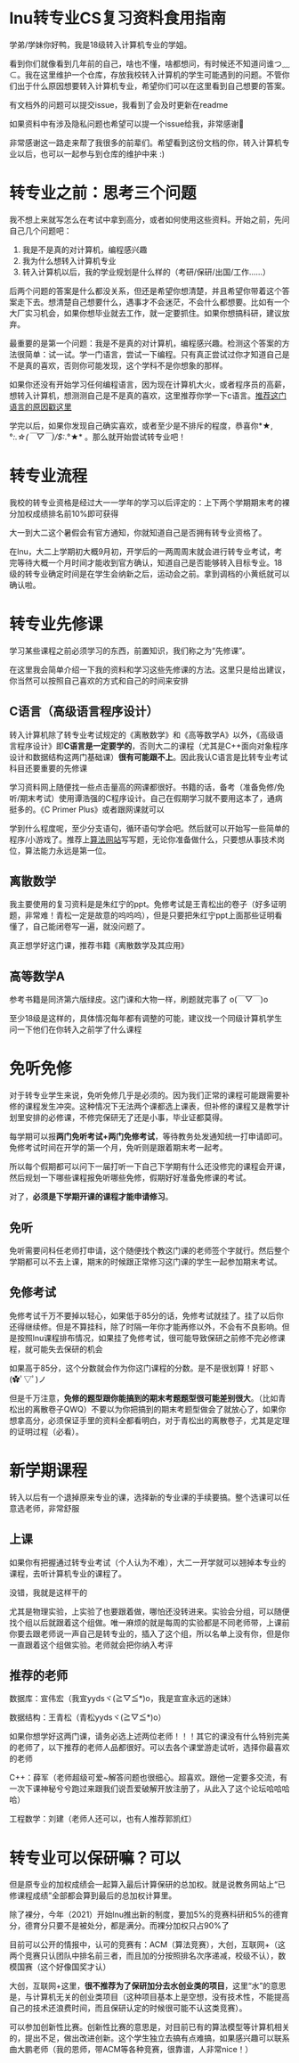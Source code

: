 # lnu转专业CS复习资料食用指南

学弟/学妹你好鸭，我是18级转入计算机专业的学姐。

看到你们就像看到几年前的自己，啥也不懂，啥都想问，有时候还不知道问谁つ﹏⊂。我在这里维护一个仓库，存放我校转入计算机的学生可能遇到的问题。不管你们出于什么原因想要转入计算机专业，希望你们可以在这里看到自己想要的答案。

有文档外的问题可以提交issue，我看到了会及时更新在readme

如果资料中有涉及隐私问题也希望可以提一个issue给我，非常感谢🙇‍

非常感谢这一路走来帮了我很多的前辈们。希望看到这份文档的你，转入计算机专业以后，也可以一起参与到仓库的维护中来 :)

# 转专业之前：思考三个问题

我不想上来就写怎么在考试中拿到高分，或者如何使用这些资料。开始之前，先问自己几个问题吧：

1. 我是不是真的对计算机，编程感兴趣
2. 我为什么想转入计算机专业
3. 转入计算机以后，我的学业规划是什么样的（考研/保研/出国/工作……）

后两个问题的答案是什么都没关系，但还是希望你想清楚，并且希望你带着这个答案走下去。想清楚自己想要什么，遇事才不会迷茫，不会什么都想要。比如有一个大厂实习机会，如果你想毕业就去工作，就一定要抓住。如果你想搞科研，建议放弃。

最重要的是第一个问题：我是不是真的对计算机，编程感兴趣。检测这个答案的方法很简单：试一试。学一门语言，尝试一下编程。只有真正尝试过你才知道自己是不是真的喜欢，否则你可能发现，这个学科不是你想象的那样。

如果你还没有开始学习任何编程语言，因为现在计算机大火，或者程序员的高薪，想转入计算机，想测测自己是不是真的喜欢，这里推荐你学一下c语言。[推荐这门语言的原因戳这里](#cpp)

学完以后，如果你发现自己确实喜欢，或者至少是不排斥的程度，恭喜你*★,°*:.☆(￣▽￣)/$:*.°★* 。那么就开始尝试转专业吧！

# 转专业流程

我校的转专业资格是经过大一一学年的学习以后评定的：上下两个学期期末考的裸分加权成绩排名前10%即可获得

大一到大二这个暑假会有官方通知，你就知道自己是否拥有转专业资格了。

在lnu，大二上学期初大概9月初，开学后的一两周周末就会进行转专业考试，考完等待大概一个月时间才能收到官方确认，知道自己是否能够转入目标专业。18级的转专业确定时间是在学生会纳新之后，运动会之前。拿到调档的小黄纸就可以确认啦。

# 转专业先修课

学习某些课程之前必须学习的东西，前置知识，我们称之为“先修课”。

在这里我会简单介绍一下我的资料和学习这些先修课的方法。这里只是给出建议，你当然可以按照自己喜欢的方式和自己的时间来安排

## <a id="cpp">C语言（高级语言程序设计）</a>

转入计算机除了转专业考试规定的《离散数学》和《高等数学A》以外，《高级语言程序设计》即**C语言是一定要学的**，否则大二的课程（尤其是C++面向对象程序设计和数据结构这两门基础课）**很有可能跟不上**。因此我认C语言是比转专业考试科目还要重要的先修课

学习资料网上随便找一些点击量高的网课都很好。书籍的话，备考（准备免修/免听/期末考试）使用谭浩强的C程序设计。自己在假期学习就不要用这本了，通病挺多的。《C Primer Plus》或者跟网课就可以

学到什么程度呢，至少分支语句，循环语句学会吧。然后就可以开始写一些简单的程序/小游戏了。推荐上[算法网站](https://www.luogu.com.cn/problem/list)写写题，无论你准备做什么，只要想从事技术岗位，算法能力永远是第一位。

## 离散数学

我主要使用的复习资料是是朱红宁的ppt。免修考试是王青松出的卷子（好多证明题，非常难！青松一定是故意的呜呜呜），但是只要把朱红宁ppt上面那些证明看懂了，自己能闭卷写一遍，就没问题了。

真正想学好这门课，推荐书籍《离散数学及其应用》

## 高等数学A

参考书籍是同济第六版绿皮。这门课和大物一样，刷题就完事了 o(￣▽￣)o

至少18级是这样的，具体情况每年都有调整的可能，建议找一个同级计算机学生问一下他们在你转入之前学了什么课程

# 免听免修

对于转专业学生来说，免听免修几乎是必须的。因为我们正常的课程可能跟需要补修的课程发生冲突。这种情况下无法两个课都选上课表，但补修的课程又是教学计划里安排的必修课，不修完保研无了还是小事，毕业证都莫得。

每学期可以报**两门免听考试+两门免修考试**，等待教务处发通知统一打申请即可。免修考试时间在开学的第一个月，免听则是跟着期末考一起考。

所以每个假期都可以问下一届打听一下自己下学期有什么还没修完的课程会开课，然后规划一下哪些课程报免听哪些免修，假期好好准备免修课的考试。

对了，**必须是下学期开课的课程才能申请修习**。

## 免听

免听需要问科任老师打申请，这个随便找个教这门课的老师签个字就行。然后整个学期都可以不去上课，期末的时候跟正常修习这门课的学生一起参加期末考试。

## 免修考试

免修考试千万不要掉以轻心，如果低于85分的话，免修考试就挂了。挂了以后你还得继续修。但是不算挂科，除了时隔一年你才能再修以外，不会有不良影响。但是按照lnu课程排布情况，如果挂了免修考试，很可能导致保研之前修不完必修课程，就可能失去保研的机会

如果高于85分，这个分数就会作为你这门课程的分数。是不是很划算！好耶ヽ(✿ﾟ▽ﾟ)ノ

但是千万注意，**免修的题型跟你能搞到的期末考题题型很可能差别很大**。（比如青松出的离散卷子QWQ）不要以为你把搞到的期末考题型做会了就放心了，如果你想拿高分，必须保证手里的资料全都看明白，对于青松出的离散卷子，尤其是定理的证明过程（必看）。

# 新学期课程

转入以后有一个退掉原来专业的课，选择新的专业课的手续要搞。整个选课可以任意选老师，非常舒服

## 上课

如果你有把握通过转专业考试（个人认为不难），大二一开学就可以翘掉本专业的课程，去听计算机专业的课程了。

没错，我就是这样干的

尤其是物理实验，上实验了也要跟着做，哪怕还没转进来。实验会分组，可以随便找个组以后就跟着这个组做。唯一麻烦的就是每周的实验都是不同老师带，上课前你要去跟老师说一声自己是转专业的，插入了这个组，所以名单上没有你，但是你一直跟着这个组做实验。老师就会把你纳入考评

## 推荐的老师

数据库：宣伟宏（我宣yydsヾ(≧▽≦*)o，我是宣宣永远的迷妹）

数据结构：王青松（青松yydsヾ(≧▽≦*)o）

如果你想学好这两门课，请务必选上述两位老师！！！其它的课没有什么特别完美的老师了，以下推荐的老师人品都很好。可以去各个课堂游走试听，选择你最喜欢的老师

C++：薛军（老师超级可爱~解答问题也很细心。超喜欢。跟他一定要多交流，有一次下课神秘兮兮跑过来跟我们说吾爱破解开放注册了，从此入了这个论坛哈哈哈哈）

工程数学：刘建（老师人还可以，也有人推荐郭凯红）

# 转专业可以保研嘛？可以

但是原专业的加权成绩会一起算入最后计算保研的总加权。就是说教务网站上“已修课程成绩”全部都会算到最后的总加权计算里。

除了裸分，今年（2021）开始lnu推出新的制度，要加5%的竞赛科研和5%的德育分，德育分只要不是被处分，都是满分。而裸分加权只占90%了

目前可以公开的情报中，认可的竞赛有：ACM（算法竞赛），大创，互联网+（这两个竞赛只认团队中排名前三者，而且加的分按照排名次序递减，校级不认），数模国赛（这个好像国奖才认）

大创，互联网+这里，**很不推荐为了保研加分去水创业类的项目**，这里“水”的意思是，与计算机无关的创业类项目（这种项目基本上是空想，没有技术性，不能提高自己的技术还浪费时间，而且保研认定的时候很可能不认这类竞赛）。

可以参加创新性比赛。创新性比赛的意思是，对目前已有的算法模型等计算机相关的，提出不足，做出改进创新。这个学生独立去搞有点难搞，如果感兴趣可以联系曲大鹏老师（我的恩师，带ACM等各种竞赛，很靠谱，人非常nice！）